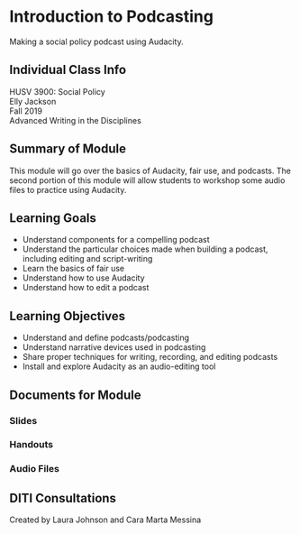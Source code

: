 # Introduction to Podcasting
Making a social policy podcast using Audacity.

## Individual Class Info
HUSV 3900: Social Policy
<br>
Elly Jackson
<br>
Fall 2019
<br>
Advanced Writing in the Disciplines
<br>

## Summary of Module
This module will go over the basics of Audacity, fair use, and podcasts. The second portion of this module will allow students to workshop some audio files to practice using Audacity.

## Learning Goals
- Understand components for a compelling podcast
- Understand the particular choices made when building a podcast, including editing and script-writing
- Learn the basics of fair use
- Understand how to use Audacity
- Understand how to edit a podcast

## Learning Objectives
- Understand and define podcasts/podcasting
- Understand narrative devices used in podcasting
- Share proper techniques for writing, recording, and editing podcasts
- Install and explore Audacity as an audio-editing tool

## Documents for Module

### Slides

### Handouts

### Audio Files

## DITI Consultations
Created by Laura Johnson and Cara Marta Messina
